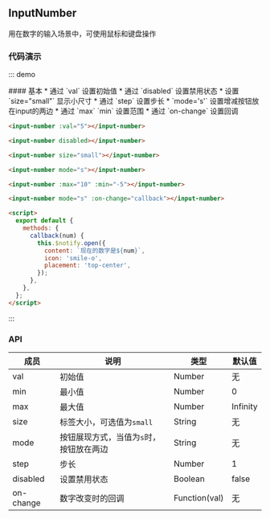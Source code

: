 ## InputNumber

用在数字的输入场景中，可使用鼠标和键盘操作

### 代码演示

::: demo
<summary>
  #### 基本
  * 通过 `val` 设置初始值
  * 通过 `disabled` 设置禁用状态
  * 设置 `size="small"` 显示小尺寸
  * 通过 `step` 设置步长
  * `mode='s'` 设置增减按钮放在input的两边
  * 通过 `max` `min` 设置范围
  * 通过 `on-change` 设置回调
</summary>

```html
<input-number :val="5"></input-number>

<input-number disabled></input-number>

<input-number size="small"></input-number>

<input-number mode="s"></input-number>

<input-number :max="10" :min="-5"></input-number>

<input-number mode="s" :on-change="callback"></input-number>

<script>
  export default {
    methods: {
      callback(num) {
        this.$notify.open({
          content: `现在的数字是${num}`,
          icon: 'smile-o',
          placement: 'top-center',
        });
      },
    },
  };
</script>

```
:::

### API

| 成员        | 说明           | 类型               | 默认值       |
|------------|----------------|--------------------|--------------|
| val    | 初始值   | Number | 无    |
| min    | 最小值   | Number | 0    |
| max | 最大值 | Number | Infinity |
| size | 标签大小，可选值为`small`  | String | 无 |
| mode | 按钮展现方式，当值为`s`时，按钮放在两边  | String | 无 |
| step | 步长 | Number | 1   |
| disabled | 设置禁用状态  | Boolean | false   |
| on-change | 数字改变时的回调  | Function(val) | 无   |


<script>
export default {
  methods: {
    callback(num) {
      this.$notify.open({
        content: `现在的数字是${num}`,
        icon: 'smile-o',
        placement: 'top-center',
      });
    },
  },
};
</script>
